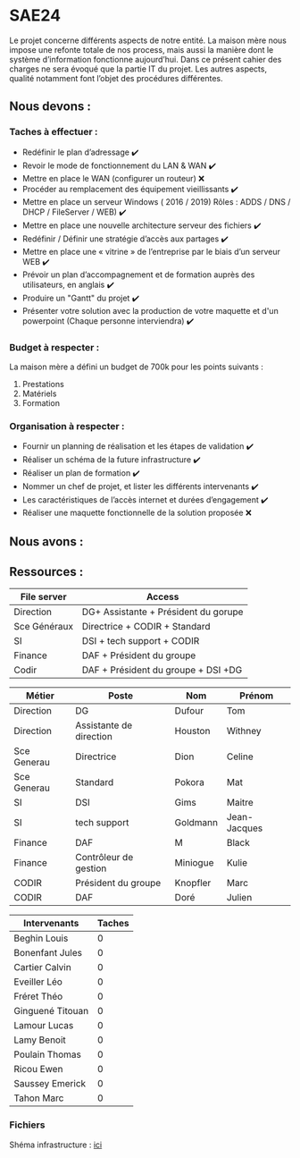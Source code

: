 # SAE24
Le projet concerne différents aspects de notre entité. La maison mère nous  impose une refonte totale de nos process, mais aussi la manière dont le  système d’information fonctionne aujourd’hui. Dans ce présent cahier des  charges ne sera évoqué que la partie IT du projet. Les autres aspects, qualité  notamment font l’objet des procédures différentes.

## Nous devons :
### Taches à effectuer :
* Redéfinir le plan d’adressage :heavy_check_mark:
* Revoir le mode de fonctionnement du LAN & WAN :heavy_check_mark:
* Mettre en place le WAN (configurer un routeur) :x:
* Procéder au remplacement des équipement vieillissants :heavy_check_mark:
* Mettre en place un serveur Windows ( 2016 / 2019) Rôles :  ADDS / DNS / DHCP / FileServer / WEB) :heavy_check_mark:
* Mettre en place une nouvelle architecture serveur des fichiers :heavy_check_mark:
* Redéfinir / Définir une stratégie d’accès aux partages :heavy_check_mark:
* Mettre en place une « vitrine » de l’entreprise par le biais d’un serveur WEB :heavy_check_mark:
* Prévoir un plan d’accompagnement et de formation auprès des utilisateurs, en anglais :heavy_check_mark:
* Produire un "Gantt" du projet :heavy_check_mark:
* Présenter votre solution avec la production de votre maquette et d'un powerpoint (Chaque personne interviendra) :heavy_check_mark:
### Budget à respecter :
La maison mère a défini un budget de 700k pour les points suivants :
1. Prestations
2. Matériels
3. Formation
### Organisation à respecter :
* Fournir un planning de réalisation et les étapes de validation :heavy_check_mark:
* Réaliser un schéma de la future infrastructure :heavy_check_mark:
* Réaliser un plan de formation :heavy_check_mark:
* Nommer un chef de projet, et lister les différents intervenants :heavy_check_mark:
* Les caractéristiques de l’accès internet et durées d’engagement :heavy_check_mark:
* Réaliser une maquette fonctionnelle de la solution proposée :x:
## Nous avons :

## Ressources :
File server | Access
--- | ---
Direction | DG+ Assistante + Président du gorupe
Sce Généraux | Directrice + CODIR + Standard
SI | DSI + tech support + CODIR
Finance | DAF + Président du groupe
Codir | DAF + Président du groupe + DSI +DG

Métier | Poste | Nom | Prénom
--- | --- | --- | ---
Direction | DG | Dufour | Tom
Direction	| Assistante de direction	| Houston	| Withney
Sce Generau	| Directrice	| Dion	| Celine
Sce Generau	| Standard	| Pokora	| Mat
SI	| DSI	| Gims | Maitre
SI	| tech support	| Goldmann	| Jean-Jacques
Finance	| DAF	| M	| Black
Finance	| Contrôleur de gestion	| Miniogue	| Kulie
CODIR	| Président du groupe	| Knopfler	| Marc
CODIR	| DAF	| Doré | Julien

Intervenants | Taches
--- | ---
Beghin Louis | 0
Bonenfant Jules | 0
Cartier Calvin | 0
Eveiller Léo | 0
Fréret Théo | 0
Ginguené Titouan | 0
Lamour Lucas | 0
Lamy Benoit | 0
Poulain Thomas | 0
Ricou Ewen | 0
Saussey Emerick | 0
Tahon Marc | 0

### Fichiers
Shéma infrastructure : [ici](schema_4_infa.drawio)
